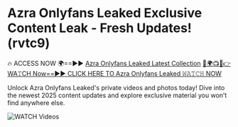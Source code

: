 # Azra Onlyfans Leaked Exclusive Content Leak - Fresh Updates! (rvtc9)

🔥 ACCESS NOW 🌍==►► <a href="https://tinyurl.com/3fjeunct" rel="nofollow">Azra Onlyfans Leaked Latest Collection</a></h3>
[🔴🌍📺📱👉WA𝚃CH Now==►► CLICK HERE TO Azra Onlyfans Leaked 𝚆𝙰𝚃𝙲𝙷 NOW](https://tinyurl.com/3fjeunct)

Unlock Azra Onlyfans Leaked's private videos and photos today! Dive into the newest 2025 content updates and explore exclusive material you won’t find anywhere else.


<a href="https://tinyurl.com/3fjeunct" rel="nofollow" data-target="animated-image.originalLink"><img src="https://camo.githubusercontent.com/8a4f000d20f83aca3bf7ec5f350d767afa0574a8a352519fd8cfa583a6f93a33/68747470733a2f2f692e696d6775722e636f6d2f644a486b345a712e676966" alt="WATCH Videos" data-canonical-src="https://i.imgur.com/dJHk4Zq.gif" style="max-width: 100%; display: inline-block;" data-target="animated-image.originalImage"></a>
